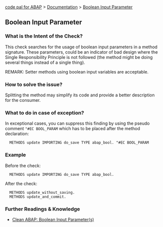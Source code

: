 [code pal for ABAP](../../README.md) > [Documentation](../check_documentation.md) > [Boolean Input Parameter](boolean-input-parameter.md)

## Boolean Input Parameter

### What is the Intent of the Check?

This check searches for the usage of boolean input parameters in a method signature. These parameters, could be an indicator of bad design where the Single Responsibility Principle is not followed (the method might be doing several things instead of a single thing).   

REMARK: Setter methods using boolean input variables are acceptable.

### How to solve the issue?

Splitting the method may simplify its code and provide a better description for the consumer.

### What to do in case of exception?

In exceptional cases, you can suppress this finding by using the pseudo comment `"#EC BOOL_PARAM` which has to be placed after the method declaration:

```abap
  METHODS update IMPORTING do_save TYPE abap_bool. "#EC BOOL_PARAM
```

### Example

Before the check:

```abap
  METHODS update IMPORTING do_save TYPE abap_bool.
```

After the check:

```abap
  METHODS update_without_saving.
  METHODS update_and_commit.
```

### Further Readings & Knowledge

* [Clean ABAP: Boolean Input Parameter(s)](https://github.com/SAP/styleguides/blob/main/clean-abap/CleanABAP.md#split-method-instead-of-boolean-input-parameter)
